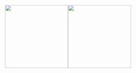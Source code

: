 <p align="center">
<img src="https://github-readme-stats.vercel.app/api?username=JingyuanZhou&count_private=true&show_icons=true&count_private=true&sanitize=true" height="200px" alt="" /><img src="https://github-readme-stats.vercel.app/api/top-langs/?username=JingyuanZhou&hide=jupyter%20notebook&layout=compact" height="200px" alt="" />
</p>

